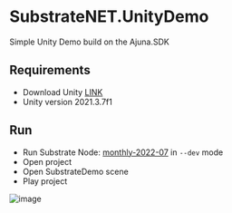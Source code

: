 # SubstrateNET.UnityDemo
Simple Unity Demo build on the Ajuna.SDK

## Requirements
- Download Unity [LINK](https://unity.com/download)
- Unity version 2021.3.7f1 

## Run
- Run Substrate Node: [monthly-2022-07](https://github.com/paritytech/substrate/releases/tag/monthly-2022-08) in `--dev` mode
- Open project
- Open SubstrateDemo scene
- Play project

![image](https://user-images.githubusercontent.com/17710198/179059678-e8578c14-50bf-4ad7-95c1-252f7ac2503d.png)

